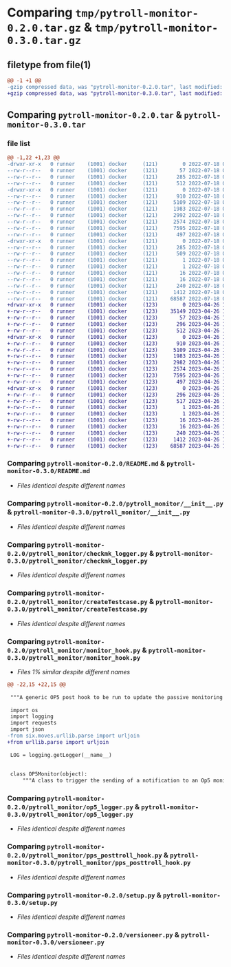 # Comparing `tmp/pytroll-monitor-0.2.0.tar.gz` & `tmp/pytroll-monitor-0.3.0.tar.gz`

## filetype from file(1)

```diff
@@ -1 +1 @@
-gzip compressed data, was "pytroll-monitor-0.2.0.tar", last modified: Mon Jul 18 07:57:41 2022, max compression
+gzip compressed data, was "pytroll-monitor-0.3.0.tar", last modified: Wed Apr 26 12:55:51 2023, max compression
```

## Comparing `pytroll-monitor-0.2.0.tar` & `pytroll-monitor-0.3.0.tar`

### file list

```diff
@@ -1,22 +1,23 @@
-drwxr-xr-x   0 runner    (1001) docker     (121)        0 2022-07-18 07:57:41.108011 pytroll-monitor-0.2.0/
--rw-r--r--   0 runner    (1001) docker     (121)       57 2022-07-18 07:57:40.000000 pytroll-monitor-0.2.0/MANIFEST.in
--rw-r--r--   0 runner    (1001) docker     (121)      285 2022-07-18 07:57:41.108011 pytroll-monitor-0.2.0/PKG-INFO
--rw-r--r--   0 runner    (1001) docker     (121)      512 2022-07-18 07:57:40.000000 pytroll-monitor-0.2.0/README.md
-drwxr-xr-x   0 runner    (1001) docker     (121)        0 2022-07-18 07:57:41.108011 pytroll-monitor-0.2.0/pytroll_monitor/
--rw-r--r--   0 runner    (1001) docker     (121)      910 2022-07-18 07:57:40.000000 pytroll-monitor-0.2.0/pytroll_monitor/__init__.py
--rw-r--r--   0 runner    (1001) docker     (121)     5109 2022-07-18 07:57:40.000000 pytroll-monitor-0.2.0/pytroll_monitor/checkmk_logger.py
--rw-r--r--   0 runner    (1001) docker     (121)     1983 2022-07-18 07:57:40.000000 pytroll-monitor-0.2.0/pytroll_monitor/createTestcase.py
--rw-r--r--   0 runner    (1001) docker     (121)     2992 2022-07-18 07:57:40.000000 pytroll-monitor-0.2.0/pytroll_monitor/monitor_hook.py
--rw-r--r--   0 runner    (1001) docker     (121)     2574 2022-07-18 07:57:40.000000 pytroll-monitor-0.2.0/pytroll_monitor/op5_logger.py
--rw-r--r--   0 runner    (1001) docker     (121)     7595 2022-07-18 07:57:40.000000 pytroll-monitor-0.2.0/pytroll_monitor/pps_posttroll_hook.py
--rw-r--r--   0 runner    (1001) docker     (121)      497 2022-07-18 07:57:41.108011 pytroll-monitor-0.2.0/pytroll_monitor/version.py
-drwxr-xr-x   0 runner    (1001) docker     (121)        0 2022-07-18 07:57:41.108011 pytroll-monitor-0.2.0/pytroll_monitor.egg-info/
--rw-r--r--   0 runner    (1001) docker     (121)      285 2022-07-18 07:57:41.000000 pytroll-monitor-0.2.0/pytroll_monitor.egg-info/PKG-INFO
--rw-r--r--   0 runner    (1001) docker     (121)      509 2022-07-18 07:57:41.000000 pytroll-monitor-0.2.0/pytroll_monitor.egg-info/SOURCES.txt
--rw-r--r--   0 runner    (1001) docker     (121)        1 2022-07-18 07:57:41.000000 pytroll-monitor-0.2.0/pytroll_monitor.egg-info/dependency_links.txt
--rw-r--r--   0 runner    (1001) docker     (121)        1 2022-07-18 07:57:41.000000 pytroll-monitor-0.2.0/pytroll_monitor.egg-info/not-zip-safe
--rw-r--r--   0 runner    (1001) docker     (121)       16 2022-07-18 07:57:41.000000 pytroll-monitor-0.2.0/pytroll_monitor.egg-info/requires.txt
--rw-r--r--   0 runner    (1001) docker     (121)       16 2022-07-18 07:57:41.000000 pytroll-monitor-0.2.0/pytroll_monitor.egg-info/top_level.txt
--rw-r--r--   0 runner    (1001) docker     (121)      240 2022-07-18 07:57:41.108011 pytroll-monitor-0.2.0/setup.cfg
--rw-r--r--   0 runner    (1001) docker     (121)     1412 2022-07-18 07:57:40.000000 pytroll-monitor-0.2.0/setup.py
--rw-r--r--   0 runner    (1001) docker     (121)    68587 2022-07-18 07:57:40.000000 pytroll-monitor-0.2.0/versioneer.py
+drwxr-xr-x   0 runner    (1001) docker     (123)        0 2023-04-26 12:55:51.323233 pytroll-monitor-0.3.0/
+-rw-r--r--   0 runner    (1001) docker     (123)    35149 2023-04-26 12:55:50.000000 pytroll-monitor-0.3.0/LICENSE
+-rw-r--r--   0 runner    (1001) docker     (123)       57 2023-04-26 12:55:50.000000 pytroll-monitor-0.3.0/MANIFEST.in
+-rw-r--r--   0 runner    (1001) docker     (123)      296 2023-04-26 12:55:51.323233 pytroll-monitor-0.3.0/PKG-INFO
+-rw-r--r--   0 runner    (1001) docker     (123)      512 2023-04-26 12:55:50.000000 pytroll-monitor-0.3.0/README.md
+drwxr-xr-x   0 runner    (1001) docker     (123)        0 2023-04-26 12:55:51.323233 pytroll-monitor-0.3.0/pytroll_monitor/
+-rw-r--r--   0 runner    (1001) docker     (123)      910 2023-04-26 12:55:50.000000 pytroll-monitor-0.3.0/pytroll_monitor/__init__.py
+-rw-r--r--   0 runner    (1001) docker     (123)     5109 2023-04-26 12:55:50.000000 pytroll-monitor-0.3.0/pytroll_monitor/checkmk_logger.py
+-rw-r--r--   0 runner    (1001) docker     (123)     1983 2023-04-26 12:55:50.000000 pytroll-monitor-0.3.0/pytroll_monitor/createTestcase.py
+-rw-r--r--   0 runner    (1001) docker     (123)     2982 2023-04-26 12:55:50.000000 pytroll-monitor-0.3.0/pytroll_monitor/monitor_hook.py
+-rw-r--r--   0 runner    (1001) docker     (123)     2574 2023-04-26 12:55:50.000000 pytroll-monitor-0.3.0/pytroll_monitor/op5_logger.py
+-rw-r--r--   0 runner    (1001) docker     (123)     7595 2023-04-26 12:55:50.000000 pytroll-monitor-0.3.0/pytroll_monitor/pps_posttroll_hook.py
+-rw-r--r--   0 runner    (1001) docker     (123)      497 2023-04-26 12:55:51.323233 pytroll-monitor-0.3.0/pytroll_monitor/version.py
+drwxr-xr-x   0 runner    (1001) docker     (123)        0 2023-04-26 12:55:51.323233 pytroll-monitor-0.3.0/pytroll_monitor.egg-info/
+-rw-r--r--   0 runner    (1001) docker     (123)      296 2023-04-26 12:55:51.000000 pytroll-monitor-0.3.0/pytroll_monitor.egg-info/PKG-INFO
+-rw-r--r--   0 runner    (1001) docker     (123)      517 2023-04-26 12:55:51.000000 pytroll-monitor-0.3.0/pytroll_monitor.egg-info/SOURCES.txt
+-rw-r--r--   0 runner    (1001) docker     (123)        1 2023-04-26 12:55:51.000000 pytroll-monitor-0.3.0/pytroll_monitor.egg-info/dependency_links.txt
+-rw-r--r--   0 runner    (1001) docker     (123)        1 2023-04-26 12:55:51.000000 pytroll-monitor-0.3.0/pytroll_monitor.egg-info/not-zip-safe
+-rw-r--r--   0 runner    (1001) docker     (123)       16 2023-04-26 12:55:51.000000 pytroll-monitor-0.3.0/pytroll_monitor.egg-info/requires.txt
+-rw-r--r--   0 runner    (1001) docker     (123)       16 2023-04-26 12:55:51.000000 pytroll-monitor-0.3.0/pytroll_monitor.egg-info/top_level.txt
+-rw-r--r--   0 runner    (1001) docker     (123)      240 2023-04-26 12:55:51.323233 pytroll-monitor-0.3.0/setup.cfg
+-rw-r--r--   0 runner    (1001) docker     (123)     1412 2023-04-26 12:55:50.000000 pytroll-monitor-0.3.0/setup.py
+-rw-r--r--   0 runner    (1001) docker     (123)    68587 2023-04-26 12:55:50.000000 pytroll-monitor-0.3.0/versioneer.py
```

### Comparing `pytroll-monitor-0.2.0/README.md` & `pytroll-monitor-0.3.0/README.md`

 * *Files identical despite different names*

### Comparing `pytroll-monitor-0.2.0/pytroll_monitor/__init__.py` & `pytroll-monitor-0.3.0/pytroll_monitor/__init__.py`

 * *Files identical despite different names*

### Comparing `pytroll-monitor-0.2.0/pytroll_monitor/checkmk_logger.py` & `pytroll-monitor-0.3.0/pytroll_monitor/checkmk_logger.py`

 * *Files identical despite different names*

### Comparing `pytroll-monitor-0.2.0/pytroll_monitor/createTestcase.py` & `pytroll-monitor-0.3.0/pytroll_monitor/createTestcase.py`

 * *Files identical despite different names*

### Comparing `pytroll-monitor-0.2.0/pytroll_monitor/monitor_hook.py` & `pytroll-monitor-0.3.0/pytroll_monitor/monitor_hook.py`

 * *Files 1% similar despite different names*

```diff
@@ -22,15 +22,15 @@
 
 """A generic OP5 post hook to be run to update the passive monitoring status."""
 
 import os
 import logging
 import requests
 import json
-from six.moves.urllib.parse import urljoin
+from urllib.parse import urljoin
 
 LOG = logging.getLogger(__name__)
 
 
 class OP5Monitor(object):
     """A class to trigger the sending of a notification to an Op5 monitor server."""
```

### Comparing `pytroll-monitor-0.2.0/pytroll_monitor/op5_logger.py` & `pytroll-monitor-0.3.0/pytroll_monitor/op5_logger.py`

 * *Files identical despite different names*

### Comparing `pytroll-monitor-0.2.0/pytroll_monitor/pps_posttroll_hook.py` & `pytroll-monitor-0.3.0/pytroll_monitor/pps_posttroll_hook.py`

 * *Files identical despite different names*

### Comparing `pytroll-monitor-0.2.0/setup.py` & `pytroll-monitor-0.3.0/setup.py`

 * *Files identical despite different names*

### Comparing `pytroll-monitor-0.2.0/versioneer.py` & `pytroll-monitor-0.3.0/versioneer.py`

 * *Files identical despite different names*

